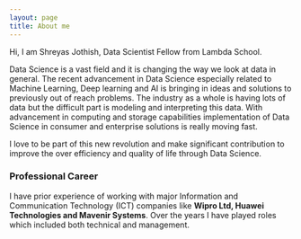 ```yaml
---
layout: page
title: About me
---
```


Hi, I am Shreyas Jothish, Data Scientist Fellow from Lambda School.

Data Science is a vast field and it is changing the way we look at data in general. The recent advancement in Data Science especially related to Machine Learning, Deep learning and AI is bringing in ideas and solutions to previously out of reach problems. The industry as a whole is having lots of data but the difficult part is modeling and interpreting this data. With advancement in computing and storage capabilities implementation of Data Science in consumer and enterprise solutions is really moving fast.

I love to be part of this new revolution and make significant contribution to improve the over efficiency and quality of life through Data Science.

### Professional Career

I have prior experience of working with major Information and Communication Technology (ICT) companies like **Wipro Ltd, Huawei Technologies and Mavenir Systems**. Over the years I have played roles which included both technical and management.
